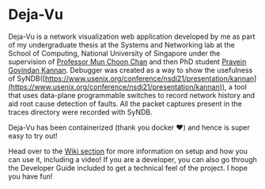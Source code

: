# Deja-Vu

Deja-Vu is a network visualization web application developed by me as part of my undergraduate thesis <insert report here> at the Systems and Networking lab at the School of Computing, National University of Singapore under the supervision of [Professor Mun Choon Chan](https://www.comp.nus.edu.sg/~chanmc/past-students.html) and then PhD student [Pravein Govindan Kannan](https://researcher.watson.ibm.com/researcher/view.php?person=ibm-Pravein.Govindan.Kannan). Debugger was created as a way to show the usefulness of SyNDB([https://www.usenix.org/conference/nsdi21/presentation/kannan](https://www.usenix.org/conference/nsdi21/presentation/kannan)), a tool that uses data-plane programmable switches to record network history and aid root cause detection of faults. All the packet captures present in the traces directory were recorded with SyNDB.

Deja-Vu has been containerized (thank you docker ♥️) and hence is super easy to try out!

Head over to the [Wiki section](https://github.com/sankalp-sangle/FlaskDebugger/wiki) for more information on setup and how you can use it, including a video! If you are a developer, you can also go through the Developer Guide included to get a technical feel of the project. I hope you have fun!
